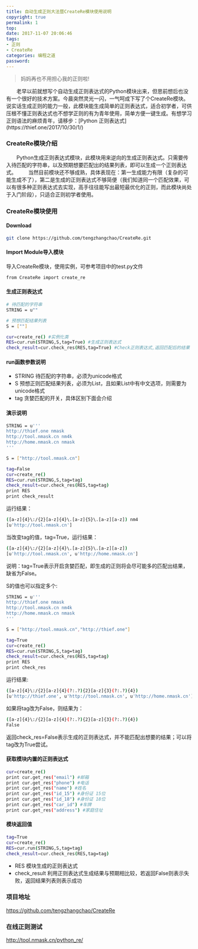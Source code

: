 ```yaml
---
title: 自动生成正则大法暨CreateRe模块使用说明
copyright: true
permalink: 1
top: 
date: 2017-11-07 20:06:46
tags:
- 正则
- CreateRe
categories: 编程之道
password:
---
```

<blockquote class="blockquote-center">妈妈再也不用担心我的正则啦!</blockquote>
　　老早以前就想写个自动生成正则表达式的Python模块出来，但思前想后也没有一个很好的技术方案。今晨突然灵光一闪，一气呵成下写了个CreateRe模块。说实话生成正则的能力一般，此模块能生成简单的正则表达式，适合初学者，可供压根不懂正则表达式也不想学正则的有为青年使用，简单方便一键生成。有想学习正则语法的麻烦青年，请移步：[Python 正则表达式](https://thief.one/2017/10/30/1/)
<!-- more -->

### CreateRe模块介绍
　　Python生成正则表达式模块，此模块用来逆向的生成正则表达式。只需要传入待匹配的字符串，以及预期想要匹配出的结果列表，即可以生成一个正则表达式。
　　当然目前模块还不够成熟，具体表现在：第一生成能力有限（复杂的可能生成不了），第二是生成的正则表达式不够简便（我们知道同一个匹配效果，可以有很多种正则表达式去实现，高手往往能写出最短最优化的正则，而此模块尚处于入门阶段），只适合正则初学者使用。

### CreateRe模块使用
#### Download
```bash
git clone https://github.com/tengzhangchao/CreateRe.git
```

#### Import Module导入模块
导入CreateRe模块，使用实例，可参考项目中的test.py文件
```bash
from CreateRe import create_re
```

#### 生成正则表达式
```bash
# 待匹配的字符串
STRING = u""

# 预想匹配结果列表
S = [""]

cur=create_re() #实例化类
RES=cur.run(STRING,S,tag=True) #生成正则表达式
check_result=cur.check_res(RES,tag=True) #Check正则表达式,返回匹配后的结果
```

#### run函数参数说明

* STRING 待匹配的字符串，必须为unicode格式
* S 预想正则匹配结果列表，必须为List，且如果List中有中文选项，则需要为unicode格式
* tag 贪婪匹配的开关，具体区别下面会介绍

#### 演示说明
```bash
STRING = u'''
http://thief.one nmask
http://tool.nmask.cn nm4k
http://home.nmask.cn nmask
'''

S = ["http://tool.nmask.cn"]

tag=False
cur=create_re()
RES=cur.run(STRING,S,tag=tag)
check_result=cur.check_res(RES,tag=tag)
print RES
print check_result
```
运行结果：
```bash
([a-z]{4}\:/{2}[a-z]{4}\.[a-z]{5}\.[a-z][a-z]) nm4
[u'http://tool.nmask.cn']
```
当改变tag的值，tag=True，运行结果：
```bash
([a-z]{4}\:/{2}[a-z]{4}\.[a-z]{5}\.[a-z][a-z])
[u'http://tool.nmask.cn', u'http://home.nmask.cn']
```

说明：tag=True表示开启贪婪匹配，即生成的正则将会尽可能多的匹配出结果，缺省为False。

S的值也可以指定多个:
```bash
STRING = u'''
http://thief.one nmask
http://tool.nmask.cn nm4k
http://home.nmask.cn nmask
'''

S = ["http://tool.nmask.cn","http://thief.one"]

tag=True
cur=create_re()
RES=cur.run(STRING,S,tag=tag)
check_result=cur.check_res(RES,tag=tag)
print RES
print check_res
```
运行结果:
```bash
([a-z]{4}\:/{2}[a-z]{4}(?:.?){2}[a-z]{3}(?:.?){4}) 
[u'http://thief.one', u'http://tool.nmask.cn', u'http://home.nmask.cn']
```
如果将tag改为False，则结果为：
```bash
([a-z]{4}\:/{2}[a-z]{4}(?:.?){2}[a-z]{3}(?:.?){4}) 
False
```
返回check_res=False表示生成的正则表达式，并不能匹配出想要的结果；可以将tag改为True尝试。

#### 获取模块内置的正则表达式
```bash
cur=create_re()
print cur.get_res("email") #邮箱
print cur.get_res("phone") #电话
print cur.get_res("name") #姓名
print cur.get_res("id_15") #身份证 15位
print cur.get_res("id_18") #身份证 18位
print cur.get_res("car_id") #车牌
print cur.get_res("address") #家庭住址
```

#### 模块返回值
```bash
tag=True
cur=create_re()
RES=cur.run(STRING,S,tag=tag)
check_result=cur.check_res(RES,tag=tag)
```

* RES 模块生成的正则表达式
* check_result 利用正则表达式生成结果与预期相比较，若返回False则表示失败，返回结果列表则表示成功

### 项目地址
https://github.com/tengzhangchao/CreateRe

### 在线正则测试
http://tool.nmask.cn/python_re/

